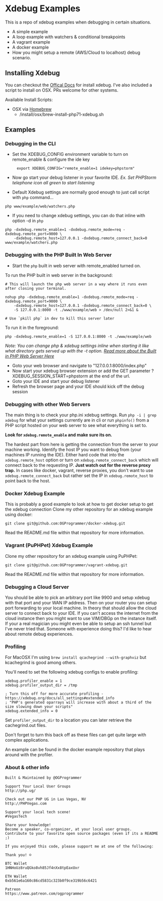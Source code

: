 # Xdebug Examples

This is a repo of xdebug examples when debugging in certain situations.

* A simple example
* A loop example with watchers & conditional breakpoints
* A vagrant example
* A docker example
* How you might setup a remote (AWS/Cloud to localhost) debug scenario.

## Installing Xdebug

You can checkout the [Offical Docs](https://xdebug.org/docs/install) for install xdebug. I've also included a script to install on OSX. PRs welcome for other systems.

Available Install Scripts:

* OSX via [Homebrew](https://brew.sh/)
  * /install/osx/brew-install-php71-xdebug.sh

## Examples

### Debugging in the CLI
* Set the XDEBUG_CONFIG environment variable to turn on remote_enable & configure the ide key

        export XDEBUG_CONFIG="remote_enable=1 idekey=phpstorm"
    
* Now go start your debug listener in your favorite IDE. 
_Ex. Set PHPStorm telephone icon all green to start listening_

* Default Xdebug settings are normally good enough to just call script with `php` command...

```
php www/example/web/watchers.php
```

* If you need to change xdebug settings, you can do that inline with option -d in `php`

```
php -dxdebug.remote_enable=1 -dxdebug.remote_mode=req -dxdebug.remote_port=9000 \
    -dxdebug.remote_host=127.0.0.1 -dxdebug.remote_connect_back=0 www/example/watchers.php
```

### Debugging with the PHP Built In Web Server

* Start the `php` built in web server with remote_enabled turned on.

To run the PHP built in web server in the background:

```
# This will launch the php web server in a way where it runs even after closing your terminal.

nohup php -dxdebug.remote_enable=1 -dxdebug.remote_mode=req -dxdebug.remote_port=9000 \
    -dxdebug.remote_host=127.0.0.1 -dxdebug.remote_connect_back=0 \
    -S 127.0.0.1:8000 -t ./www/example/web > /dev/null 2>&1 &
    
# Use `pkill php` in dev to kill this server later
```

To run it in the foreground:

```
php -dxdebug.remote_enable=1 -S 127.0.0.1:8000 -t ./www/example/web
```

_Note: You can change php & xdebug settings inline when starting it like what directory gets served up with the -t option. [Read more about the Built in PHP Web Server Here](http://php.net/manual/en/features.commandline.webserver.php)_

* Goto your web browser and navigate to "127.0.0.1:8000/index.php"
* Now start your xdebug browser extension or add the GET parameter ?XDEBUG_SESSION_START=phpstorm at the end of the url.
* Goto your IDE and start your debug listener
* Refresh the browser page and your IDE should kick off the debug session

### Debugging with other Web Servers

The main thing is to check your php.ini xdebug settings. Run `php -i | grep xdebug` for what your settings currently are in cli or run `phpinfo()` from a PHP script hosted on your web server to see what everything is set to.

__Look for `xdebug.remote_enable` and make sure its on.__ 

The hardest part from here is getting the connection from the server to your machine working. 
Identify the host IP you want to debug from (your machines IP running the IDE).
Either hard code that into the `xdebug.remote_host` option or turn on `xdebug.remote_connect_back` which will connect back to the requesting IP. 
__Just watch out for the reverse proxy trap.__ In cases like docker, vagrant, reverse proxies, you don't want to use `xdebug.remote_connect_back` but rather set the IP in `xdebug.remote_host` to point back to the host.

### Docker Xdebug Example

This is probably a good example to look at how to get docker setup to get the xdebug connection
Clone my other repository for an xdebug example using docker:

`git clone git@github.com:OGProgrammer/docker-xdebug.git`

Read the README.md file within that repository for more information.

### Vagrant (PuPHPet) Xdebug Example

Clone my other repository for an xdebug example using PuPHPet:

`git clone git@github.com:OGProgrammer/vagrant-xdebug.git`

Read the README.md file within that repository for more information.

### Debugging a Cloud Server

You should be able to pick an arbitrary port like 9900 and setup xdebug with that port and your WAN IP address. Then on your router you can setup port forwarding to your local machine. In theory that should allow the cloud server to connect back to your IDE. If you can't access the internet from the cloud instance then you might want to use VIM/DBGp on the instance itself. If your a real magician you might even be able to setup an ssh tunnel but I've never tried that. Someone with experience doing this? I'd like to hear about remote debug experiences.

### Profiling

For MacOSX I'm using `brew install qcachegrind --with-graphviz` but kcachegrind is good among others.

You'll need to set the following xdebug configs to enable profiling:

```
xdebug.profiler_enable = 1
xdebug.profiler_output_dir = /tmp

; Turn this off for more accurate profiling - https://xdebug.org/docs/all_settings#extended_info
; "PHP's generated oparrays will increase with about a third of the size slowing down your scripts"
xdebug.extended_info = 0
```

Set `profiler_output_dir` to a location you can later retrieve the cachegrind.out files.

Don't forget to turn this back off as these files can get quite large with complex applications.

An example can be found in the docker example repository that plays around with the profiler.

### About & other info

```
Built & Maintained by @OGProgrammer

Support Your Local User Groups
http://php.ug/

Check out our PHP UG in Las Vegas, NV
http://PHPVegas.com

Support your local tech scene!
#VegasTech

Share your knowledge!
Become a speaker, co-organizer, at your local user groups.
Contribute to your favorite open source packages (even if its a README ;)

If you enjoyed this code, please support me at one of the following:

Thank you! ☺

BTC Wallet
1HNHoUz8ruQGko8vh85Jf4nXx8tpEaxUxr

ETH Wallet
0xb561e6a160c86cd5831c323b0f9ce319b56c6421

Patreon
https://www.patreon.com/ogprogrammer
```
